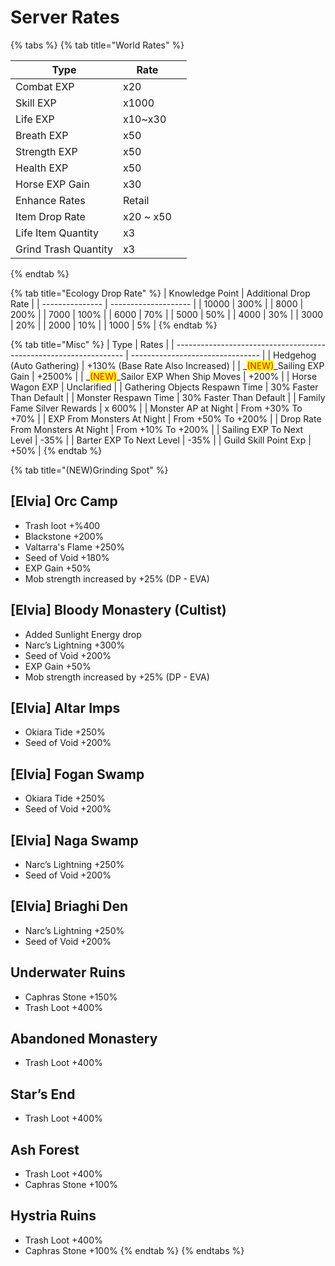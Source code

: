 # Server Rates

{% tabs %}
{% tab title="World Rates" %}
<table><thead><tr><th>Type</th><th>Rate</th><th data-hidden align="center"></th></tr></thead><tbody><tr><td>Combat EXP</td><td>x20</td><td align="center"></td></tr><tr><td>Skill EXP</td><td>x1000</td><td align="center"></td></tr><tr><td>Life EXP</td><td>x10~x30</td><td align="center"></td></tr><tr><td>Breath EXP</td><td>x50</td><td align="center"></td></tr><tr><td>Strength EXP</td><td>x50</td><td align="center"></td></tr><tr><td>Health EXP</td><td>x50</td><td align="center"></td></tr><tr><td>Horse EXP Gain</td><td>x30</td><td align="center"></td></tr><tr><td>Enhance Rates</td><td>Retail</td><td align="center"></td></tr><tr><td>Item Drop Rate</td><td>x20 ~ x50</td><td align="center"></td></tr><tr><td>Life Item Quantity</td><td>x3</td><td align="center"></td></tr><tr><td>Grind Trash Quantity</td><td>x3</td><td align="center"></td></tr></tbody></table>
{% endtab %}

{% tab title="Ecology Drop Rate" %}
| Knowledge Point | Additional Drop Rate |
| --------------- | -------------------- |
| 10000           | 300%                 |
| 8000            | 200%                 |
| 7000            | 100%                 |
| 6000            | 70%                  |
| 5000            | 50%                  |
| 4000            | 30%                  |
| 3000            | 20%                  |
| 2000            | 10%                  |
| 1000            | 5%                   |
{% endtab %}

{% tab title="Misc" %}
| Type                                                              | Rates                            |
| ----------------------------------------------------------------- | -------------------------------- |
| Hedgehog (Auto Gathering)                                         | +130% (Base Rate Also Increased) |
| _<mark style="color:red;">(NEW)</mark>_Sailing EXP Gain           | +2500%                           |
| _<mark style="color:red;">(NEW)</mark>_Sailor EXP When Ship Moves | +200%                            |
| Horse Wagon EXP                                                   | Unclarified                      |
| Gathering Objects Respawn Time                                    | 30% Faster Than Default          |
| Monster Respawn Time                                              | 30% Faster Than Default          |
| Family Fame Silver Rewards                                        | x 600%                           |
| Monster AP at Night                                               | From +30% To +70%                |
| EXP From Monsters At Night                                        | From +50% To +200%               |
| Drop Rate From Monsters At Night                                  | From +10% To +200%               |
| Sailing EXP To Next Level                                         | -35%                             |
| Barter EXP To Next Level                                          | -35%                             |
| Guild Skill Point Exp                                             | +50%                             |
{% endtab %}

{% tab title="(NEW)Grinding Spot" %}
## \[Elvia] Orc Camp&#x20;

* Trash loot +%400
* Blackstone +200%
* Valtarra's Flame +250%
* Seed of Void +180%
* EXP Gain +50%
* Mob strength increased by +25% (DP - EVA)

## \[Elvia] Bloody Monastery (Cultist)&#x20;

* Added Sunlight Energy drop&#x20;
* Narc’s Lightning +300%&#x20;
* Seed of Void +200%&#x20;
* EXP Gain +50%&#x20;
* Mob strength increased by +25% (DP - EVA)&#x20;

## \[Elvia] Altar Imps&#x20;

* Okiara Tide +250%&#x20;
* Seed of Void +200%&#x20;

## \[Elvia] Fogan Swamp&#x20;

* Okiara Tide +250%&#x20;
* Seed of Void +200%&#x20;

## \[Elvia] Naga Swamp&#x20;

* Narc’s Lightning +250%&#x20;
* Seed of Void +200%&#x20;

## \[Elvia] Briaghi Den&#x20;

* Narc’s Lightning +250%&#x20;
* Seed of Void +200%&#x20;

## Underwater Ruins&#x20;

* Caphras Stone +150%&#x20;
* Trash Loot +400%&#x20;

## Abandoned Monastery&#x20;

* Trash Loot +400%&#x20;

## Star’s End&#x20;

* Trash Loot +400%&#x20;

## Ash Forest&#x20;

* Trash Loot +400%&#x20;
* Caphras Stone +100%&#x20;

## Hystria Ruins&#x20;

* Trash Loot +400%&#x20;
* Caphras Stone +100%
{% endtab %}
{% endtabs %}
